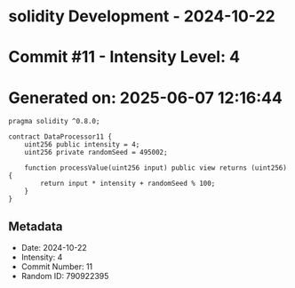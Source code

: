 ﻿# solidity Development - 2024-10-22
# Commit #11 - Intensity Level: 4
# Generated on: 2025-06-07 12:16:44
```solidity
pragma solidity ^0.8.0;

contract DataProcessor11 {
    uint256 public intensity = 4;
    uint256 private randomSeed = 495002;

    function processValue(uint256 input) public view returns (uint256) {
        return input * intensity + randomSeed % 100;
    }
}
```
## Metadata
- Date: 2024-10-22
- Intensity: 4
- Commit Number: 11
- Random ID: 790922395
